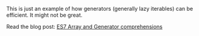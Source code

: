 This is just an example of how generators (generally lazy iterables) can be efficient. It might not be great.

Read the blog post: [ES7 Array and Generator comprehensions](http://dibaiee.ir/es7-array-generator-comprehensions/)
